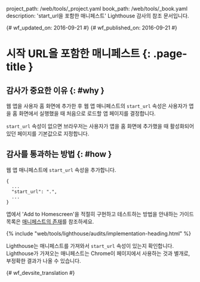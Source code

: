 project_path: /web/tools/_project.yaml
book_path: /web/tools/_book.yaml
description: 'start_url을 포함한 매니페스트' Lighthouse 감사의 참조 문서입니다.

{# wf_updated_on: 2016-09-21 #}
{# wf_published_on: 2016-09-21 #}

# 시작 URL을 포함한 매니페스트  {: .page-title }

## 감사가 중요한 이유 {: #why }

웹 앱을 사용자 홈 화면에 추가한 후 웹 앱 매니페스트의 `start_url`
속성은 사용자가 앱을 홈 화면에서 실행했을 때 처음으로 로드할 앱 페이지를 결정합니다.


`start_url` 속성이 없으면 브라우저는 사용자가 앱을 홈 화면에 추가했을 때
활성화되어 있던 페이지를 기본값으로 지정합니다.

## 감사를 통과하는 방법 {: #how }

웹 앱 매니페스트에 `start_url` 속성을 추가합니다.

    {
      ...
      "start_url": ".",
      ...
    }

앱에서 'Add to Homescreen'을 적절히 구현하고 테스트하는 방법을 안내하는 가이드 목록은 [매니페스트의 존재](manifest-exists#how)를
참조하세요.


{% include "web/tools/lighthouse/audits/implementation-heading.html" %}

Lighthouse는 매니페스트를 가져와서 `start_url` 속성이 있는지 확인합니다.
Lighthouse가 가져오는 매니페스트는 Chrome이 페이지에서 사용하는 것과 별개로, 부정확한 결과가 나올 수 있습니다.



{# wf_devsite_translation #}
